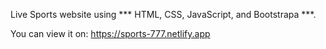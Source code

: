 Live Sports website using *** HTML, CSS, JavaScript, and Bootstrapa ***.

You can view it on: https://sports-777.netlify.app